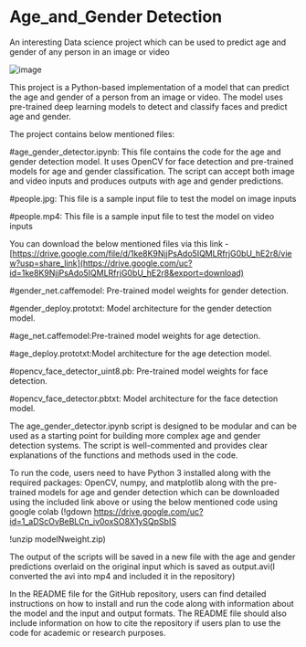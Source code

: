 # Age_and_Gender Detection
An interesting Data science project which can be used to predict age and gender of any person in an image or video

![image](https://user-images.githubusercontent.com/108170869/233374928-7d8a0a87-7c8f-4b58-a36b-e165f058c234.png)

This project is a Python-based implementation of a model that can predict the age and gender of a person from an image or video. The model uses pre-trained deep learning models to detect and classify faces and predict age and gender.

The project contains below mentioned files:

#age_gender_detector.ipynb: This file contains the code for the age and gender detection model. It uses OpenCV for face detection and pre-trained models for age and gender classification. The script can accept both image and video inputs and produces outputs with age and gender predictions.

#people.jpg: This file is a sample input file to test the model on image inputs

#people.mp4: This file is a sample input file to test the model on video inputs

You can download the below mentioned files via this link -[https://drive.google.com/file/d/1ke8K9NjjPsAdo5IQMLRfrjG0bU_hE2r8/view?usp=share_link](https://drive.google.com/uc?id=1ke8K9NjjPsAdo5IQMLRfrjG0bU_hE2r8&export=download)

#gender_net.caffemodel: Pre-trained model weights for gender detection.

#gender_deploy.prototxt: Model architecture for the gender detection model.

#age_net.caffemodel:Pre-trained model weights for age detection.

#age_deploy.prototxt:Model architecture for the age detection model.

#opencv_face_detector_uint8.pb: Pre-trained model weights for face detection.

#opencv_face_detector.pbtxt: Model architecture for the face detection model.

The age_gender_detector.ipynb script is designed to be modular and can be used as a starting point for building more complex age and gender detection systems. The script is well-commented and provides clear explanations of the functions and methods used in the code.

To run the code, users need to have Python 3 installed along with the required packages: OpenCV, numpy, and matplotlib along with the pre-trained models for age and gender detection which can be downloaded using the included link above or using the below mentioned code using google colab
(!gdown https://drive.google.com/uc?id=1_aDScOvBeBLCn_iv0oxSO8X1ySQpSbIS

!unzip modelNweight.zip)

The output of the scripts will be saved in a new file with the age and gender predictions overlaid on the original input which is saved as output.avi(I converted the avi into mp4 and included it in the repository)

In the README file for the GitHub repository, users can find detailed instructions on how to install and run the code along with information about the model and the input and output formats. The README file should also include information on how to cite the repository if users plan to use the code for academic or research purposes.
